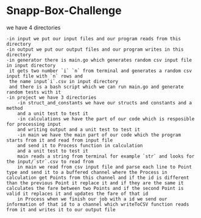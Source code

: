 # Snapp-Box-Challenge

we have 4 directories

	-in input we put our input files and our program reads from this directory
	-in output we put our output files and our program writes in this directory
	-in generator there is main.go which generates random csv input file in input directory
	 it gets two number `i` `n` from terminal and generates a random csv input file with `n` rows and
	 the name input`i`.csv in input directory
	 and there is a bash script which we can run main.go and generate random tests with it
	-in project we have 3 directories
		-in struct_and_constants we have our structs and constants and a method
		and a unit test to test it
		-in calculations we have the part of our code which is resposible for processing input 
		and writing output and a unit test to test it
		-in main we have the main part of our code which the program starts from it and read from input file
		and send it to Process function in calculation
		and a unit test to test it
		main reads a string from terminal for example `str` and looks for the input/`str`.csv to read from
		in main we read from csv input file and parse each line to Point type and send it to a buffered channel where the Process in calculation get Points from this channel and if the id is different than the previous Point it replace it and if they are the same it calculates the fare between two Points and if the second Point is valid it replaces it and updates the fare of that id
		in Process when we finish our job with a id we send our information of that id to a channel which writeToCSV function reads from it and writes it to our output file
